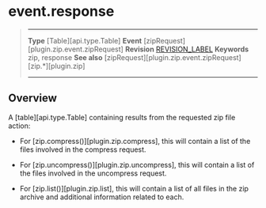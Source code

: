 # event.response

> --------------------- ------------------------------------------------------------------------------------------
> __Type__              [Table][api.type.Table]
> __Event__             [zipRequest][plugin.zip.event.zipRequest]
> __Revision__          [REVISION_LABEL](REVISION_URL)
> __Keywords__          zip, response
> __See also__			[zipRequest][plugin.zip.event.zipRequest]
>						[zip.*][plugin.zip]
> --------------------- ------------------------------------------------------------------------------------------

## Overview

A [table][api.type.Table] containing results from the requested zip file action:

* For [zip.compress()][plugin.zip.compress], this will contain a list of the files involved in the compress request.

* For [zip.uncompress()][plugin.zip.uncompress], this will contain a list of the files involved in the uncompress request.

* For [zip.list()][plugin.zip.list], this will contain a list of all files in the zip archive and additional information related to each.
